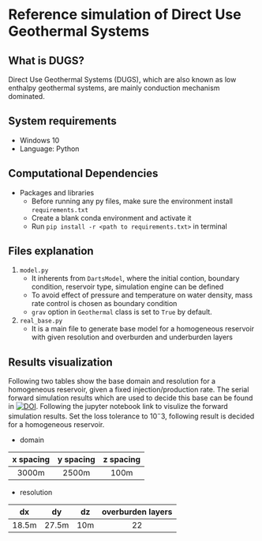 # Reference simulation of Direct Use Geothermal Systems
## What is DUGS?
Direct Use Geothermal Systems (DUGS), which are also known as low enthalpy geothermal systems, are mainly conduction mechanism dominated.
## System requirements
- Windows 10
- Language: Python

## Computational Dependencies
- Packages and libraries
    - Before running any py files, make sure the environment install `requirements.txt`
    - Create a blank conda environment and activate it
    - Run `pip install -r <path to requirements.txt>` in terminal

## Files explanation
1. `model.py`
    - It inherents from `DartsModel`, where the initial contion, boundary condition, reservoir type, simulation engine can be defined
    - To avoid effect of pressure and temperature on water density, mass rate control is chosen as boundary condition
    - `grav` option in `Geothermal` class is set to `True` by default. 
2. `real_base.py`
    - It is a main file to generate base model for a homogeneous reservoir with given resolution and overburden and underburden layers

## Results visualization
Following two tables show the base domain and resolution for a homogeneous reservoir, given a fixed injection/production rate. The serial forward simulation results which are used to decide this base can be found in [![DOI](https://zenodo.org/badge/DOI/10.5281/zenodo.7834079.svg)](https://doi.org/10.5281/zenodo.7834079). Following the jupyter notebook link to visulize the forward simulation results. Set the loss tolerance to $10^-3$, following result is decided for a homogeneous reservoir. 

- domain

| x spacing    | y spacing | z spacing   | 
|:----:    |:----:  |  :----: |  
| 3000m  | 2500m     | 100m     | 

- resolution

| dx     | dy | dz   | overburden layers |
|:----:    |:----:  |  :----: |  :----:  |
| 18.5m  | 27.5m     | 10m     | 22      |

